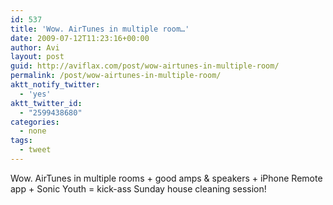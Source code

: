 ```yaml
---
id: 537
title: 'Wow. AirTunes in multiple room…'
date: 2009-07-12T11:23:16+00:00
author: Avi
layout: post
guid: http://aviflax.com/post/wow-airtunes-in-multiple-room/
permalink: /post/wow-airtunes-in-multiple-room/
aktt_notify_twitter:
  - 'yes'
aktt_twitter_id:
  - "2599438680"
categories:
  - none
tags:
  - tweet
---
```

Wow. AirTunes in multiple rooms + good amps & speakers + iPhone Remote app + Sonic Youth = kick-ass Sunday house cleaning session!
